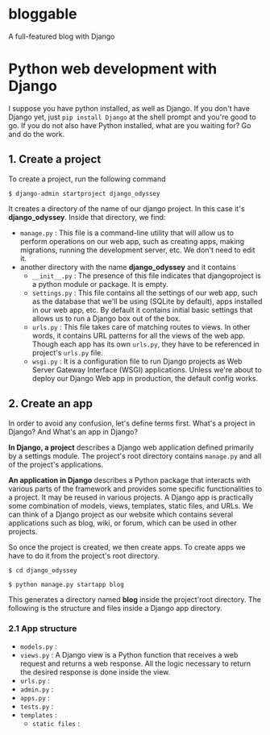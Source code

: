 # bloggable
A full-featured blog with Django

# Python web development with Django
I suppose you have python installed, as well as Django. If you don't have Django yet, just `pip install Django` at the shell prompt and you're good to go. If you do not also have Python installed, what are you waiting for? Go and do the work. 
## 1. Create a project
To create a project, run the following command  
```
$ django-admin startproject django_odyssey
```  
It creates a directory of the name of our django project. In this case it's __django_odyssey__. Inside that directory, we find:
- `manage.py` : This file is a command-line utility that will allow us to perform operations on our web app, such as creating apps, making migrations, running the development server, etc. We don't need to edit it.
- another directory with the name __django_odyssey__ and it contains
    - `__init__.py` : The presence of this file indicates that djangoproject is a python module or package. It is empty.
    - `settings.py` : This file contains all the settings of our web app, such as the database that we'll be using (SQLite by default), apps installed in our web app, etc. By default it contains initial basic settings that allows us to run a Django box out of the box.
    - `urls.py` : This file takes care of matching routes to views. In other words, it contains URL patterns for all the views of the web app. Though each app has its own `urls.py`, they have to be referenced in project's `urls.py` file. 
    - `wsgi.py` : It is a configuration file to run Django projects as Web Server Gateway Interface (WSGI) applications. Unless we're about to deploy our Django Web app in production, the default config works.

 ## 2. Create an app
 In order to avoid any confusion, let's define terms first.  What's a project in Django? And What's an app in Django?  

 __In Django, a project__ describes a Django web application defined primarily by a settings module. The project's root directory contains `manage.py` and all of the project's applications.  

 __An application in Django__ describes a Python package that interacts with various parts of the
framework and provides some specific functionalities to a project. It may be reused in
various projects. A Django app is practically some combination of models, views, templates, static files, and URLs. We can think of a Django project as our website which contains several
applications such as blog, wiki, or forum, which can be used in other projects.

So once the project is created, we then create apps. To create apps we have to do it from the project's root directory.

```
$ cd django_odyssey

$ python manage.py startapp blog
```
This generates a directory named __blog__ inside the project'root directory. The following is the structure and files inside a Django app directory.  

### 2.1 App structure
- `models.py` :
-  `views.py` : A Django view is a Python function that receives a web request and returns a web response. All the logic necessary to return the desired response is done inside the view. 
- `urls.py` :
- `admin.py` :
- `apps.py` :
- `tests.py` :
- `templates` :
    - `static files` :


